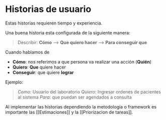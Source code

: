 # Historias de usuario 

Estas historias requieren tiempo y experiencia. 

Una buena historia esta configurada de la siguiente manera: 

> Describir: **Cómo**  --> **Que quiero hacer** --> **Para conseguir que** 

Cuando hablamos de 
* **Cómo**: nos referimos a que persona va realizar una acción (**Quién**)
* **Quiero**: **Que** quiere hacer
* **Conseguir**: que quiere **lograr**

Ejemplo:

> *Como:* Usuario del laboratorio
> *Quiero*: Ingresar ordenes de pacientes al sistema 
> *Para*: que puedan ser agendados a consulta


Al implementar las historias dependiendo la metodología o framework es importante las [[Estimaciones]] y  la [[Priorizacion de tareas]]. 



